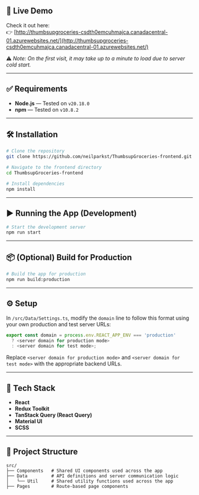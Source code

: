 ## 🚀 Live Demo

Check it out here:  
👉 [http://thumbsupgroceries-csdth0emcuhmajca.canadacentral-01.azurewebsites.net/](http://thumbsupgroceries-csdth0emcuhmajca.canadacentral-01.azurewebsites.net/)

⚠️ *Note: On the first visit, it may take up to a minute to load due to server cold start.*

---

## ✅ Requirements

- **Node.js** — Tested on `v20.18.0`  
- **npm** — Tested on `v10.8.2`

---

## 🛠️ Installation

```bash
# Clone the repository
git clone https://github.com/neilparkst/ThumbsupGroceries-frontend.git

# Navigate to the frontend directory
cd ThumbsupGroceries-frontend

# Install dependencies
npm install
```

---

## ▶️ Running the App (Development)

```bash
# Start the development server
npm run start
```

---

## 📦 (Optional) Build for Production

```bash
# Build the app for production
npm run build:production
```

---

## ⚙️ Setup

In `/src/Data/Settings.ts`, modify the `domain` line to follow this format using your own production and test server URLs:

```ts
export const domain = process.env.REACT_APP_ENV === 'production'
  ? <server domain for production mode>
  : <server domain for test mode>;
```

Replace `<server domain for production mode>` and `<server domain for test mode>` with the appropriate backend URLs.

---

## 🧱 Tech Stack

- **React**
- **Redux Toolkit**
- **TanStack Query (React Query)**
- **Material UI**
- **SCSS**

---

## 📁 Project Structure

```plaintext
src/
├── Components   # Shared UI components used across the app
├── Data         # API definitions and server communication logic
│   └── Util     # Shared utility functions used across the app
├── Pages        # Route-based page components
```
